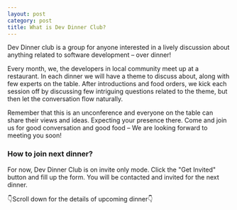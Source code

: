 ```yaml
---
layout: post
category: post
title: What is Dev Dinner Club?
---
```



Dev Dinner club is a group for anyone interested in a lively discussion about anything related to software development – over dinner!

Every month, we, the developers in local community meet up at a restaurant. In each dinner we will have a theme to discuss about, along with few experts on the table. After introductions and food orders, we kick each session off by discussing few intriguing questions related to the theme, but then let the conversation flow naturally. 

Remember that this is an unconference and everyone on the table can share their views and ideas. Expecting your presence there. Come and join us for good conversation and good food – We are looking forward to meeting you soon!

### How to join next dinner?

For now, Dev Dinner Club is on invite only mode. Click the "Get Invited" button and fill up the form. You will be contacted and invited for the next dinner.

👇Scroll down for the details of upcoming dinner👇